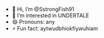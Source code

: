 - 👋 Hi, I’m @SstrongFish91
- 👀 I’m interested in UNDERTALE
- 😄 Pronouns: any
- ⚡ Fun fact: aytwudbhiokfiywuhiam

<!---
SstrongFish91/SstrongFish91 is a ✨ special ✨ repository because its `README.md` (this file) appears on your GitHub profile.
You can click the Preview link to take a look at your changes.
--->
